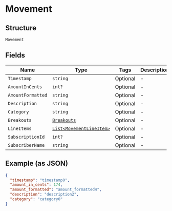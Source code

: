 
# Movement

## Structure

`Movement`

## Fields

| Name | Type | Tags | Description |
|  --- | --- | --- | --- |
| `Timestamp` | `string` | Optional | - |
| `AmountInCents` | `int?` | Optional | - |
| `AmountFormatted` | `string` | Optional | - |
| `Description` | `string` | Optional | - |
| `Category` | `string` | Optional | - |
| `Breakouts` | [`Breakouts`](../../doc/models/breakouts.md) | Optional | - |
| `LineItems` | [`List<MovementLineItem>`](../../doc/models/movement-line-item.md) | Optional | - |
| `SubscriptionId` | `int?` | Optional | - |
| `SubscriberName` | `string` | Optional | - |

## Example (as JSON)

```json
{
  "timestamp": "timestamp0",
  "amount_in_cents": 174,
  "amount_formatted": "amount_formatted4",
  "description": "description2",
  "category": "category0"
}
```


